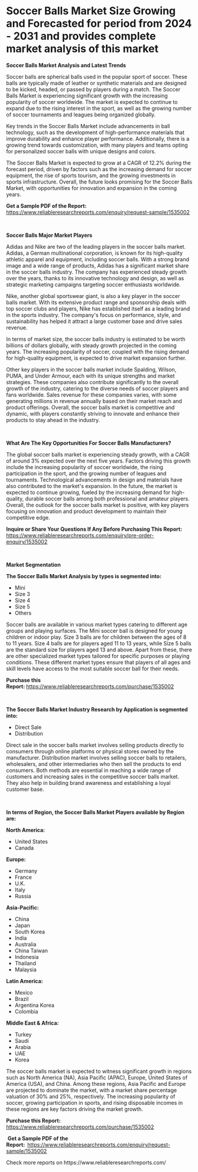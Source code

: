 <p><h1>Soccer Balls Market Size Growing and Forecasted for period from 2024 - 2031 and provides complete market analysis of this market</h1></p><p><strong>Soccer Balls Market Analysis and Latest Trends</strong></p>
<p><p>Soccer balls are spherical balls used in the popular sport of soccer. These balls are typically made of leather or synthetic materials and are designed to be kicked, headed, or passed by players during a match. The Soccer Balls Market is experiencing significant growth with the increasing popularity of soccer worldwide. The market is expected to continue to expand due to the rising interest in the sport, as well as the growing number of soccer tournaments and leagues being organized globally.</p><p>Key trends in the Soccer Balls Market include advancements in ball technology, such as the development of high-performance materials that improve durability and enhance player performance. Additionally, there is a growing trend towards customization, with many players and teams opting for personalized soccer balls with unique designs and colors.</p><p>The Soccer Balls Market is expected to grow at a CAGR of 12.2% during the forecast period, driven by factors such as the increasing demand for soccer equipment, the rise of sports tourism, and the growing investments in sports infrastructure. Overall, the future looks promising for the Soccer Balls Market, with opportunities for innovation and expansion in the coming years.</p></p>
<p><strong>Get a Sample PDF of the Report:&nbsp;</strong> <a href="https://www.reliableresearchreports.com/enquiry/request-sample/1535002">https://www.reliableresearchreports.com/enquiry/request-sample/1535002</a></p>
<p>&nbsp;</p>
<p><strong>Soccer Balls Major Market Players</strong></p>
<p><p>Adidas and Nike are two of the leading players in the soccer balls market. Adidas, a German multinational corporation, is known for its high-quality athletic apparel and equipment, including soccer balls. With a strong brand image and a wide range of products, Adidas has a significant market share in the soccer balls industry. The company has experienced steady growth over the years, thanks to its innovative technology and design, as well as strategic marketing campaigns targeting soccer enthusiasts worldwide.</p><p>Nike, another global sportswear giant, is also a key player in the soccer balls market. With its extensive product range and sponsorship deals with top soccer clubs and players, Nike has established itself as a leading brand in the sports industry. The company's focus on performance, style, and sustainability has helped it attract a large customer base and drive sales revenue.</p><p>In terms of market size, the soccer balls industry is estimated to be worth billions of dollars globally, with steady growth projected in the coming years. The increasing popularity of soccer, coupled with the rising demand for high-quality equipment, is expected to drive market expansion further.</p><p>Other key players in the soccer balls market include Spalding, Wilson, PUMA, and Under Armour, each with its unique strengths and market strategies. These companies also contribute significantly to the overall growth of the industry, catering to the diverse needs of soccer players and fans worldwide. Sales revenue for these companies varies, with some generating millions in revenue annually based on their market reach and product offerings. Overall, the soccer balls market is competitive and dynamic, with players constantly striving to innovate and enhance their products to stay ahead in the industry.</p></p>
<p>&nbsp;</p>
<p><strong>What Are The Key Opportunities For Soccer Balls Manufacturers?</strong></p>
<p><p>The global soccer balls market is experiencing steady growth, with a CAGR of around 3% expected over the next five years. Factors driving this growth include the increasing popularity of soccer worldwide, the rising participation in the sport, and the growing number of leagues and tournaments. Technological advancements in design and materials have also contributed to the market's expansion. In the future, the market is expected to continue growing, fueled by the increasing demand for high-quality, durable soccer balls among both professional and amateur players. Overall, the outlook for the soccer balls market is positive, with key players focusing on innovation and product development to maintain their competitive edge.</p></p>
<p><strong>Inquire or Share Your Questions If Any Before Purchasing This Report:</strong> <a href="https://www.reliableresearchreports.com/enquiry/pre-order-enquiry/1535002">https://www.reliableresearchreports.com/enquiry/pre-order-enquiry/1535002</a></p>
<p>&nbsp;</p>
<p><strong>Market Segmentation</strong></p>
<p><strong>The Soccer Balls Market Analysis by types is segmented into:</strong></p>
<p><ul><li>Mini</li><li>Size 3</li><li>Size 4</li><li>Size 5</li><li>Others</li></ul></p>
<p><p>Soccer balls are available in various market types catering to different age groups and playing surfaces. The Mini soccer ball is designed for young children or indoor play. Size 3 balls are for children between the ages of 8 to 11 years. Size 4 balls are for players aged 11 to 13 years, while Size 5 balls are the standard size for players aged 13 and above. Apart from these, there are other specialized market types tailored for specific purposes or playing conditions. These different market types ensure that players of all ages and skill levels have access to the most suitable soccer ball for their needs.</p></p>
<p><strong>Purchase this Report:&nbsp;</strong><a href="https://www.reliableresearchreports.com/purchase/1535002">https://www.reliableresearchreports.com/purchase/1535002</a></p>
<p>&nbsp;</p>
<p><strong>The Soccer Balls Market Industry Research by Application is segmented into:</strong></p>
<p><ul><li>Direct Sale</li><li>Distribution</li></ul></p>
<p><p>Direct sale in the soccer balls market involves selling products directly to consumers through online platforms or physical stores owned by the manufacturer. Distribution market involves selling soccer balls to retailers, wholesalers, and other intermediaries who then sell the products to end consumers. Both methods are essential in reaching a wide range of customers and increasing sales in the competitive soccer balls market. They also help in building brand awareness and establishing a loyal customer base.</p></p>
<p>&nbsp;</p>
<p><strong>In terms of Region, the Soccer Balls Market Players available by Region are:</strong></p>
<p>
    <p> <strong> North America: </strong>
        <ul>
            <li>United States</li>
            <li>Canada</li>
        </ul>
        </p> 
    <p> <strong> Europe: </strong>
        <ul>
            <li>Germany</li>
            <li>France</li>
            <li>U.K.</li>
            <li>Italy</li>
            <li>Russia</li>
        </ul>
        </p> 
    <p> <strong> Asia-Pacific: </strong>
        <ul>
            <li>China</li>
            <li>Japan</li>
            <li>South Korea</li>
            <li>India</li>
            <li>Australia</li>
            <li>China Taiwan</li>
            <li>Indonesia</li>
            <li>Thailand</li>
            <li>Malaysia</li>
        </ul>
        </p> 
    <p> <strong> Latin America: </strong>
        <ul>
            <li>Mexico</li>
            <li>Brazil</li>
            <li>Argentina Korea</li>
            <li>Colombia</li>
        </ul>
        </p> 
    <p> <strong> Middle East & Africa: </strong>
        <ul>
            <li>Turkey</li>
            <li>Saudi</li>
            <li>Arabia</li>
            <li>UAE</li>
            <li>Korea</li>
        </ul>
    </p>
    </p>
<p><p>The soccer balls market is expected to witness significant growth in regions such as North America (NA), Asia Pacific (APAC), Europe, United States of America (USA), and China. Among these regions, Asia Pacific and Europe are projected to dominate the market, with a market share percentage valuation of 30% and 25%, respectively. The increasing popularity of soccer, growing participation in sports, and rising disposable incomes in these regions are key factors driving the market growth.</p></p>
<p><strong>Purchase this Report: </strong><a href="https://www.reliableresearchreports.com/purchase/1535002">https://www.reliableresearchreports.com/purchase/1535002</a></p>
<p>&nbsp;<strong>Get a Sample PDF of the Report:&nbsp;&nbsp;</strong><a href="https://www.reliableresearchreports.com/enquiry/request-sample/1535002">https://www.reliableresearchreports.com/enquiry/request-sample/1535002</a></p>
<p><strong></strong></p>
<p>Check more reports on https://www.reliableresearchreports.com/</p>